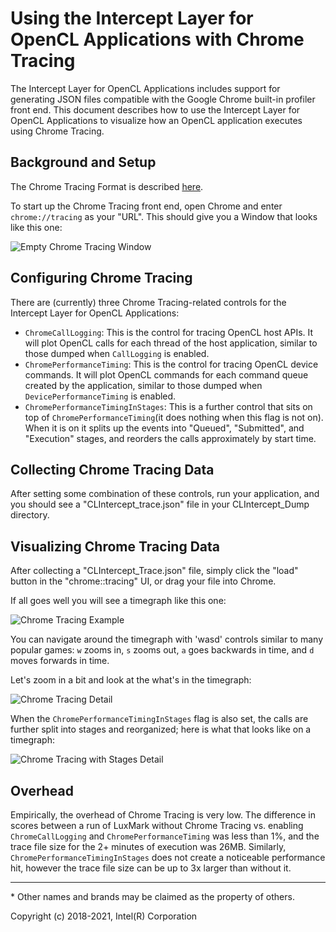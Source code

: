 # Using the Intercept Layer for OpenCL Applications with Chrome Tracing

The Intercept Layer for OpenCL Applications includes support for generating
JSON files compatible with the Google Chrome built-in profiler front end.
This document describes how to use the Intercept Layer for OpenCL Applications
to visualize how an OpenCL application executes using Chrome Tracing.

## Background and Setup

The Chrome Tracing Format is described [here][chrome_tracing_format].

To start up the Chrome Tracing front end, open Chrome and enter
`chrome://tracing` as your "URL".  This should give you a Window that
looks like this one:

![Empty Chrome Tracing Window](images/chrome_tracing_empty.png)

## Configuring Chrome Tracing

There are (currently) three Chrome Tracing-related controls for the Intercept
Layer for OpenCL Applications:

* `ChromeCallLogging`: This is the control for tracing OpenCL host APIs.
  It will plot OpenCL calls for each thread of the host application,
  similar to those dumped when `CallLogging` is enabled.
* `ChromePerformanceTiming`: This is the control for tracing OpenCL
  device commands.  It will plot OpenCL commands for each command queue
  created by the application, similar to those dumped when
  `DevicePerformanceTiming` is enabled.
* `ChromePerformanceTimingInStages`: This is a further control that sits
  on top of `ChromePerformanceTiming`(it does nothing when this flag is not
  on). When it is on it splits up the events into "Queued", "Submitted", 
  and "Execution" stages, and reorders the calls approximately by start time.


## Collecting Chrome Tracing Data

After setting some combination of these controls, run your application,
and you should see a "CLIntercept_trace.json" file in your CLIntercept_Dump
directory.

## Visualizing Chrome Tracing Data

After collecting a "CLIntercept_Trace.json" file, simply click the "load"
button in the "chrome::tracing" UI, or drag your file into Chrome.

If all goes well you will see a timegraph like this one:

![Chrome Tracing Example](images/chrome_tracing_example.png)

You can navigate around the timegraph with 'wasd' controls similar to many
popular games: `w` zooms in, `s` zooms out, `a` goes backwards in time,
and `d` moves forwards in time.

Let's zoom in a bit and look at the what's in the timegraph:

![Chrome Tracing Detail](images/chrome_tracing_detail.png)

When the `ChromePerformanceTimingInStages` flag is also set, the calls are
further split into stages and reorganized; here is what that looks like on 
a timegraph:

![Chrome Tracing with Stages Detail](images/chrome_tracing_with_stages.PNG)

## Overhead

Empirically, the overhead of Chrome Tracing is very low.  The difference in
scores between a run of LuxMark without Chrome Tracing vs. enabling
`ChromeCallLogging` and `ChromePerformanceTiming` was less than 1%, and the
trace file size for the 2+ minutes of execution was 26MB. 
Similarly, `ChromePerformanceTimingInStages` does not create a noticeable
performance hit, however the trace file size can be up to 3x larger than
without it.


---

\* Other names and brands may be claimed as the property of others.

Copyright (c) 2018-2021, Intel(R) Corporation

[chrome_tracing_format]: https://docs.google.com/document/d/1CvAClvFfyA5R-PhYUmn5OOQtYMH4h6I0nSsKchNAySU/preview
